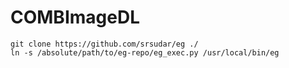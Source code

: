 # COMBImageDL

```shell
git clone https://github.com/srsudar/eg ./
ln -s /absolute/path/to/eg-repo/eg_exec.py /usr/local/bin/eg
```
